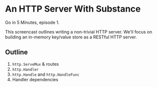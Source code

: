 # An HTTP Server With Substance

Go in 5 Minutes, episode 1.

This screencast outlines writing a non-trivial HTTP server. We'll focus on building
an in-memory key/value store as a RESTful HTTP server.

## Outline

1. `http.ServeMux` & routes
2. `http.Handler`
3. `http.Handle` and `http.HandleFunc`
4. Handler dependencies
